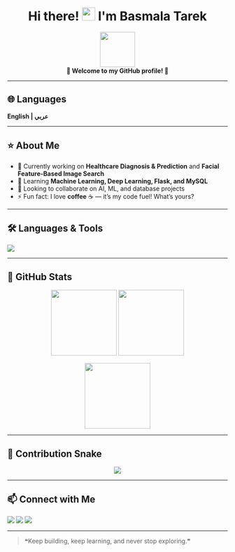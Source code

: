 <!-- Profile Header -->
<h1 align="center">
  Hi there! <img src="https://media.giphy.com/media/hvRJCLFzcasrR4ia7z/giphy.gif" width="30"> I'm Basmala Tarek
</h1>

<p align="center">
  <img src="https://media.giphy.com/media/JIX9t2j0ZTN9S/giphy.gif" width="80">
  <br>
  <strong>🌟 Welcome to my GitHub profile! 🚀</strong>
</p>

---

## 🌐 Languages
**English | عربي**

---

## ⭐ About Me
- 🔭 Currently working on **Healthcare Diagnosis & Prediction** and **Facial Feature-Based Image Search**
- 🌱 Learning **Machine Learning, Deep Learning, Flask, and MySQL**
- 👯 Looking to collaborate on AI, ML, and database projects
- ⚡ Fun fact: I love **coffee** ☕ — it’s my code fuel! What’s yours?

---

## 🛠 Languages & Tools
<p>
  <img src="https://skillicons.dev/icons?i=python,java,cpp,mysql,tensorflow,opencv,git,github,vscode" />
</p>

---

## 🚀 GitHub Stats
<p align="center">
  <img src="https://github-readme-stats.vercel.app/api?username=YourUsername&show_icons=true&theme=tokyonight" height="150"/>
  <img src="https://github-readme-streak-stats.herokuapp.com/?user=YourUsername&theme=tokyonight" height="150"/>
</p>

<p align="center">
  <img src="https://github-readme-stats.vercel.app/api/top-langs/?username=YourUsername&layout=compact&theme=tokyonight" height="150"/>
</p>

---

## 🐍 Contribution Snake
<p align="center">
  <img src="https://github.com/YourUsername/YourUsername/blob/output/github-contribution-grid-snake.svg" />
</p>

---

## 📫 Connect with Me
<p align="left">
  <a href="https://linkedin.com/in/basmalaelkady"><img src="https://img.shields.io/badge/LinkedIn-0077B5?style=flat&logo=linkedin&logoColor=white"/></a>
  <a href="mailto:your.email@example.com"><img src="https://img.shields.io/badge/Email-D14836?style=flat&logo=gmail&logoColor=white"/></a>
  <a href="https://github.com/YourUsername"><img src="https://img.shields.io/badge/GitHub-181717?style=flat&logo=github&logoColor=white"/></a>
</p>

---

> ❝Keep building, keep learning, and never stop exploring.❞
